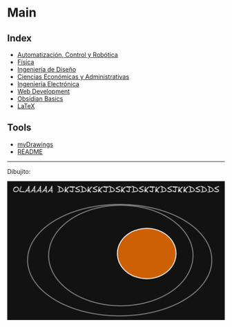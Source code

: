 # Main


## Index

- [Automatización, Control y Robótica](Automatización%2C%20Control%20y%20Robótica.md)
- [Física](Física.md)
- [Ingeniería de Diseño](Ingeniería%20de%20Diseño.md)
- [Ciencias Económicas y Administrativas](Ciencias%20Económicas%20y%20Administrativas.md)
- [Ingeniería Electrónica](Ingeniería%20Electrónica.md)
- [Web Development](Web%20Development.md)
- [Obsidian Basics](Obsidian%20Basics.md)
- [LaTeX](LaTeX.md)


## Tools

- [myDrawings](myDrawings.md)
- [README](README.md)



---

Dibujito:

![](attachments/Pasted%20image%2020230411225626.png)